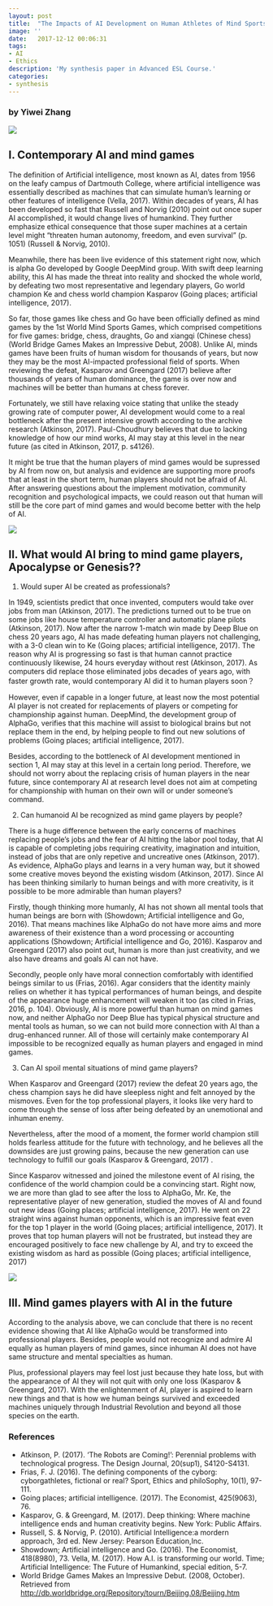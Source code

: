 ```yaml
---
layout: post
title:  "The Impacts of AI Development on Human Athletes of Mind Sports in the 21st Century"
image: ''
date:   2017-12-12 00:06:31
tags:
- AI 
- Ethics
description: 'My synthesis paper in Advanced ESL Course.'
categories:
- synthesis
---
```


### by Yiwei Zhang

<img src="http://cdn1.tnwcdn.com/wp-content/blogs.dir/1/files/2016/02/raw.gif">


## I.	Contemporary AI and mind games

The definition of Artificial intelligence, most known as AI, dates from 1956 on the leafy campus of Dartmouth College, where artificial intelligence was essentially described as machines that can simulate human’s learning or other features of intelligence (Vella, 2017).  Within decades of years, AI has been developed so fast that Russell and Norvig (2010) point out once super AI accomplished, it would change lives of humankind. They further emphasize ethical consequence that those super machines at a certain level might “threaten human autonomy, freedom, and even survival” (p. 1051) (Russell & Norvig, 2010).

Meanwhile, there has been live evidence of this statement right now, which is alpha Go developed by Google DeepMind group. With swift deep learning ability, this AI has made the threat into reality and shocked the whole world, by defeating two most representative and legendary players, Go world champion Ke and chess world champion Kasparov (Going places; artificial intelligence, 2017). 

So far, those games like chess and Go have been officially defined as mind games by the 1st World Mind Sports Games, which comprised competitions for five games: bridge, chess, draughts, Go and xiangqi (Chinese chess) (World Bridge Games Makes an Impressive Debut, 2008). Unlike AI, minds games have been fruits of human wisdom for thousands of years, but now they may be the most AI-impacted professional field of sports. When reviewing the defeat, Kasparov and Greengard (2017) believe after thousands of years of human dominance, the game is over now and machines will be better than humans at chess forever. 
	
Fortunately, we still have relaxing voice stating that unlike the steady growing rate of computer power, AI development would come to a real bottleneck after the present intensive growth according to the archive research (Atkinson, 2017). Paul-Choudhury believes that due to lacking knowledge of how our mind works, AI may stay at this level in the near future (as cited in Atkinson, 2017, p. s4126).

It might be true that the human players of mind games would be supressed by AI from now on, but analysis and evidence are supporting more proofs that at least in the short term, human players should not be afraid of AI. After answering questions about the implement motivation, community recognition and psychological impacts, we could reason out that human will still be the core part of mind games and would become better with the help of AI.    

<img src="https://octodex.github.com/images/codercat.jpg">

## II.	What would AI bring to mind game players, Apocalypse or Genesis??

1. 	Would super AI be created as professionals?

In 1949, scientists predict that once invented, computers would take over jobs from man (Atkinson, 2017). The predictions turned out to be true on some jobs like house temperature controller and automatic plane pilots (Atkinson, 2017). Now after the narrow 1-match win made by Deep Blue on chess 20 years ago, AI has made defeating human players not challenging, with a 3-0 clean win to Ke (Going places; artificial intelligence, 2017). The reason why AI is progressing so fast is that human cannot practice continuously likewise, 24 hours everyday without rest (Atkinson, 2017). As computers did replace those eliminated jobs decades of years ago, with faster growth rate, would contemporary AI did it to human players soon？ 

However, even if capable in a longer future, at least now the most potential AI player is not created for replacements of players or competing for championship against human. DeepMind, the development group of AlphaGo, verifies that this machine will assist to biological brains but not replace them in the end, by helping people to find out new solutions of problems (Going places; artificial intelligence, 2017). 

Besides, according to the bottleneck of AI development mentioned in section 1, AI may stay at this level in a certain long period. Therefore, we should not worry about the replacing crisis of human players in the near future, since contemporary AI at research level does not aim at competing for championship with human on their own will or under someone’s command. 

2.	 Can humanoid AI be recognized as mind game players by people?

There is a huge difference between the early concerns of machines replacing people’s jobs and the fear of AI hitting the labor pool today, that AI is capable of completing jobs requiring creativity, imagination and intuition, instead of jobs that are only repetive and uncreative ones (Atkinson, 2017). As evidence, AlphaGo plays and learns in a very human way, but it showed some creative moves beyond the existing wisdom (Atkinson, 2017). Since AI has been thinking similarly to human beings and with more creativity, is it possible to be more admirable than human players?

Firstly, though thinking more humanly, AI has not shown all mental tools that human beings are born with (Showdown; Artificial intelligence and Go, 2016). That means machines like AlphaGo do not have more aims and more awareness of their existence than a word processing or accounting applications (Showdown; Artificial intelligence and Go, 2016). Kasparov and Greengard (2017) also point out, human is more than just creativity, and we also have dreams and goals AI can not have. 

Secondly, people only have moral connection comfortably with identified beings similar to us (Frias, 2016). Agar considers that the identity mainly relies on whether it has typical performances of human beings, and despite of the appearance huge enhancement will weaken it too (as cited in Frias, 2016, p. 104). Obviously, AI is more powerful than human on mind games now, and neither AlphaGo nor Deep Blue has typical physical structure and mental tools as human, so we can not build more connection with AI than a drug-enhanced runner. All of those will certainly make contemporary AI impossible to be recognized equally as human players and engaged in mind games.

3.	Can AI spoil mental situations of mind game players?

When Kasparov and Greengard (2017) review the defeat 20 years ago, the chess champion says he did have sleepless night and felt annoyed by the mismoves. Even for the top professional players, it looks like very hard to come through the sense of loss after being defeated by an unemotional and inhuman enemy.

Nevertheless, after the mood of a moment, the former world champion still holds fearless attitude for the future with technology, and he believes all the downsides are just growing pains, because the new generation can use technology to fulfill our goals (Kasparov & Greengard, 2017) . 

Since Kasparov witnessed and joined the milestone event of AI rising, the confidence of the world champion could be a convincing start. Right now, we are more than glad to see after the loss to AlphaGo, Mr. Ke, the representative player of new generation, studied the moves of AI and found out new ideas (Going places; artificial intelligence, 2017). He went on 22 straight wins against human opponents, which is an impressive feat even for the top 1 player in the world (Going places; artificial intelligence, 2017). It proves that top human players will not be frustrated, but instead they are encouraged positively to face new challenge by AI, and try to exceed the existing wisdom as hard as possible (Going places; artificial intelligence, 2017)

<img src="https://pic4.zhimg.com/v2-9b1be1d9c2ffc173297fa7562ccb0b12_1200x500.jpg">
										 
## III.	Mind games players with AI in the future

According to the analysis above, we can conclude that there is no recent evidence showing that AI like AlphaGo would be transformed into professional players. Besides, people would not recognize and admire AI equally as human players of mind games, since inhuman AI does not have same structure and mental specialties as human. 

Plus, professional players may feel lost just because they hate loss, but with the appearance of AI they will not quit with only one loss (Kasparov & Greengard, 2017). With the enlightenment of AI, player is aspired to learn new things and that is how we human beings survived and exceeded machines uniquely through Industrial Revolution and beyond all those species on the earth.

### References
* Atkinson, P. (2017). ‘The Robots are Coming!’: Perennial problems with technological progress. The Design Journal, 20(sup1), S4120-S4131. 
* Frias, F. J. (2016). The defining components of the cyborg: cyborgathletes, fictional or real? Sport, Ethics and philoSophy, 10(1), 97-111.
* Going places; artificial intelligence. (2017). The Economist, 425(9063), 76.
* Kasparov, G. & Greengard, M. (2017). Deep thinking: Where machine intelligence ends and human creativity begins. New York: Public Affairs.
* Russell, S. & Norvig, P. (2010). Artificial Intelligence:a mordern approach, 3rd ed. New Jersey: Pearson Education,Inc.
* Showdown; Artificial intelligence and Go. (2016). The Economist, 418(8980), 73.
Vella, M. (2017). How A.I. is transforming our world. Time; Artificial Intelligence: The Future of Humankind, special edition, 5-7.
* World Bridge Games Makes an Impressive Debut. (2008, October). Retrieved from http://db.worldbridge.org/Repository/tourn/Beijing.08/Beijing.htm



